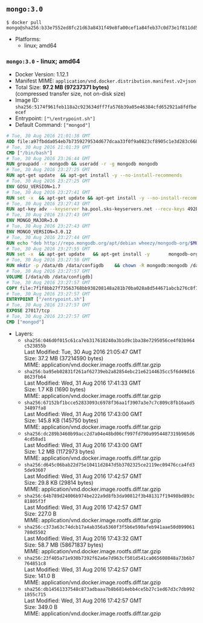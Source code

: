 ## `mongo:3.0`

```console
$ docker pull mongo@sha256:b33e7552ed8fc21d63a8431f49e8fa00cef1a84feb37c0d73e1f811dd5b3d756
```

-	Platforms:
	-	linux; amd64

### `mongo:3.0` - linux; amd64

-	Docker Version: 1.12.1
-	Manifest MIME: `application/vnd.docker.distribution.manifest.v2+json`
-	Total Size: **97.2 MB (97237371 bytes)**  
	(compressed transfer size, not on-disk size)
-	Image ID: `sha256:5174f961feb118a2c923634dff7fa576b39a05e46384cfd652921a8fdfbeecef`
-	Entrypoint: `["\/entrypoint.sh"]`
-	Default Command: `["mongod"]`

```dockerfile
# Tue, 30 Aug 2016 21:01:38 GMT
ADD file:a97fbdda054eb7b7359279534d677dcaa33f0f9a0823cf8905c1e3d283c66893 in / 
# Tue, 30 Aug 2016 21:01:39 GMT
CMD ["/bin/bash"]
# Tue, 30 Aug 2016 23:26:44 GMT
RUN groupadd -r mongodb && useradd -r -g mongodb mongodb
# Tue, 30 Aug 2016 23:27:25 GMT
RUN apt-get update 	&& apt-get install -y --no-install-recommends 		numactl 	&& rm -rf /var/lib/apt/lists/*
# Tue, 30 Aug 2016 23:27:25 GMT
ENV GOSU_VERSION=1.7
# Tue, 30 Aug 2016 23:27:41 GMT
RUN set -x 	&& apt-get update && apt-get install -y --no-install-recommends ca-certificates wget && rm -rf /var/lib/apt/lists/* 	&& wget -O /usr/local/bin/gosu "https://github.com/tianon/gosu/releases/download/$GOSU_VERSION/gosu-$(dpkg --print-architecture)" 	&& wget -O /usr/local/bin/gosu.asc "https://github.com/tianon/gosu/releases/download/$GOSU_VERSION/gosu-$(dpkg --print-architecture).asc" 	&& export GNUPGHOME="$(mktemp -d)" 	&& gpg --keyserver ha.pool.sks-keyservers.net --recv-keys B42F6819007F00F88E364FD4036A9C25BF357DD4 	&& gpg --batch --verify /usr/local/bin/gosu.asc /usr/local/bin/gosu 	&& rm -r "$GNUPGHOME" /usr/local/bin/gosu.asc 	&& chmod +x /usr/local/bin/gosu 	&& gosu nobody true 	&& apt-get purge -y --auto-remove ca-certificates wget
# Tue, 30 Aug 2016 23:27:43 GMT
RUN apt-key adv --keyserver ha.pool.sks-keyservers.net --recv-keys 492EAFE8CD016A07919F1D2B9ECBEC467F0CEB10
# Tue, 30 Aug 2016 23:27:43 GMT
ENV MONGO_MAJOR=3.0
# Tue, 30 Aug 2016 23:27:43 GMT
ENV MONGO_VERSION=3.0.12
# Tue, 30 Aug 2016 23:27:44 GMT
RUN echo "deb http://repo.mongodb.org/apt/debian wheezy/mongodb-org/$MONGO_MAJOR main" > /etc/apt/sources.list.d/mongodb-org.list
# Tue, 30 Aug 2016 23:27:55 GMT
RUN set -x 	&& apt-get update 	&& apt-get install -y 		mongodb-org=$MONGO_VERSION 		mongodb-org-server=$MONGO_VERSION 		mongodb-org-shell=$MONGO_VERSION 		mongodb-org-mongos=$MONGO_VERSION 		mongodb-org-tools=$MONGO_VERSION 	&& rm -rf /var/lib/apt/lists/* 	&& rm -rf /var/lib/mongodb 	&& mv /etc/mongod.conf /etc/mongod.conf.orig
# Tue, 30 Aug 2016 23:27:56 GMT
RUN mkdir -p /data/db /data/configdb 	&& chown -R mongodb:mongodb /data/db /data/configdb
# Tue, 30 Aug 2016 23:27:57 GMT
VOLUME [/data/db /data/configdb]
# Tue, 30 Aug 2016 23:27:57 GMT
COPY file:7f1f8bb27f73563768bb938208148a281b70ba028a8d544671abcb276c8f741c in /entrypoint.sh 
# Tue, 30 Aug 2016 23:27:57 GMT
ENTRYPOINT ["/entrypoint.sh"]
# Tue, 30 Aug 2016 23:27:57 GMT
EXPOSE 27017/tcp
# Tue, 30 Aug 2016 23:27:57 GMT
CMD ["mongod"]
```

-	Layers:
	-	`sha256:046d0f015c61ca7eb317610240a3b1d9c1ba38e7295056ce4f03b964c523855b`  
		Last Modified: Tue, 30 Aug 2016 21:05:47 GMT  
		Size: 37.2 MB (37214590 bytes)  
		MIME: application/vnd.docker.image.rootfs.diff.tar.gzip
	-	`sha256:ba95eb02831f261af62739eb2a82854ebc21e62144635cc5f6d49d168623fb64`  
		Last Modified: Wed, 31 Aug 2016 17:41:33 GMT  
		Size: 1.7 KB (1690 bytes)  
		MIME: application/vnd.docker.image.rootfs.diff.tar.gzip
	-	`sha256:67152bf1bcce52833093c6978f36aa1f3907a3e7c7c809c8fb16aad534897fa8`  
		Last Modified: Wed, 31 Aug 2016 17:43:00 GMT  
		Size: 145.8 KB (145750 bytes)  
		MIME: application/vnd.docker.image.rootfs.diff.tar.gzip
	-	`sha256:dc289b3460b99acc2d7a04e48bd06cf997fd790a9954487319b965d64cd58ad1`  
		Last Modified: Wed, 31 Aug 2016 17:43:00 GMT  
		Size: 1.2 MB (1172973 bytes)  
		MIME: application/vnd.docker.image.rootfs.diff.tar.gzip
	-	`sha256:d645c06bab22d75e10411d2847d5b3702325ce2119ec09476cca4fd35de93607`  
		Last Modified: Wed, 31 Aug 2016 17:42:57 GMT  
		Size: 29.8 KB (29814 bytes)  
		MIME: application/vnd.docker.image.rootfs.diff.tar.gzip
	-	`sha256:64b789d24006b974be222a9d8fb3da90812f3b481317f19498bd893c81805f3f`  
		Last Modified: Wed, 31 Aug 2016 17:42:57 GMT  
		Size: 227.0 B  
		MIME: application/vnd.docker.image.rootfs.diff.tar.gzip
	-	`sha256:c373a63c74dcb17a4ab356a5360f3f5b6e590afeb941aae50d099061780d5502`  
		Last Modified: Wed, 31 Aug 2016 17:43:32 GMT  
		Size: 58.7 MB (58671837 bytes)  
		MIME: application/vnd.docker.image.rootfs.diff.tar.gzip
	-	`sha256:23f405a71e930b7392f62a6e7d963cf501d541ca065608048a73b6b7764851c8`  
		Last Modified: Wed, 31 Aug 2016 17:42:57 GMT  
		Size: 141.0 B  
		MIME: application/vnd.docker.image.rootfs.diff.tar.gzip
	-	`sha256:db14561337548c873adbaaa7b8b6814ebb4ce5b27c1ed67d3c7db9921855c715`  
		Last Modified: Wed, 31 Aug 2016 17:42:57 GMT  
		Size: 349.0 B  
		MIME: application/vnd.docker.image.rootfs.diff.tar.gzip
